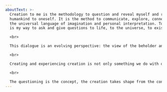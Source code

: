 ```yaml
---
aboutText: >-
  Creation to me is the methodology to question and reveal myself and reveal
  humankind to oneself. It is the method to communicate, explore, connect via
  the universal language of imagination and personal interpretation. To create
  is my way to ask and give questions to life, to the universe, to existence. 

  <br>

  This dialogue is an evolving perspective: the view of the beholder and view of the creator are often different. This makes it an ever-evolving conversation. In the end the viewer becomes the participant and completes the work as they become the creator of their own self. 

  <br>

  Creating and experiencing creation is not only something we do with our sight, but rather with all of our faculties. Our nerves, instincts, memories and senses in relation to our awareness of existing. All the while becoming aware and understanding there are more views possible, for you to apply or to acknowledge. Or just to question. 

  <br>

  The questioning is the concept, the creation takes shape from the concept and moulds into any form the exploration allows.
---
```


